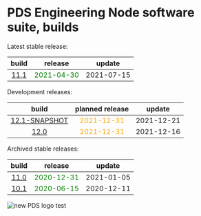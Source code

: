 
PDS Engineering Node software suite, builds
===========================================


Latest stable release:  

|build|release|update|
| :---: | :---: | :---: |
|[11.1](./11.1)|<span style="color:green">2021-04-30</span>|2021-07-15|
  


Development releases:  

|build|planned release|update|
| :---: | :---: | :---: |
|[12.1-SNAPSHOT](./12.1-SNAPSHOT)|<span style="color:orange">2021-12-31</span>|2021-12-21|
|[12.0](./12.0)|<span style="color:orange">2021-12-31</span>|2021-12-16|
  


Archived stable releases:  

|build|release|update|
| :---: | :---: | :---: |
|[11.0](./11.0)|<span style="color:green">2020-12-31</span>|2021-01-05|
|[10.1](./10.1)|<span style="color:green">2020-06-15</span>|2020-12-11|
  
![new PDS logo test](https://nasa-pds.github.io/pdsen-corral/images/logo.png)